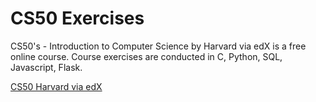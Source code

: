 # CS50 Exercises

CS50's - Introduction to Computer Science by Harvard via edX is a free online course.
Course exercises are conducted in C, Python, SQL, Javascript, Flask.

 [CS50 Harvard via edX](https://www.edx.org/course/introduction-computer-science-harvardx-cs50x?g_acctid=724-505-4034&g_campaign=gs-b2c-brand-tier1geo-partner-harvard-core&g_campaignid=15415348956&g_adgroupid=135978490931&g_adid=588988202802&g_keyword=edx%20cs50&g_keywordid=kwd-1479878045743&g_network=g&utm_source=google&utm_campaign=gs-b2c-brand-tier1geo-partner-harvard-core&utm_medium=cpc&utm_term=edx%20cs50&hsa_acc=7245054034&hsa_cam=15415348956&hsa_grp=135978490931&hsa_ad=588988202802&hsa_src=g&hsa_tgt=kwd-1479878045743&hsa_kw=edx%20cs50&hsa_mt=e&hsa_net=adwords&hsa_ver=3&gclid=Cj0KCQjwof6WBhD4ARIsAOi65agOhe2ZbqGU7FEdr2MFAcN5FoZHEvGD1EquBWQDs7CS1YJTNg7acmcaAntFEALw_wcB)
